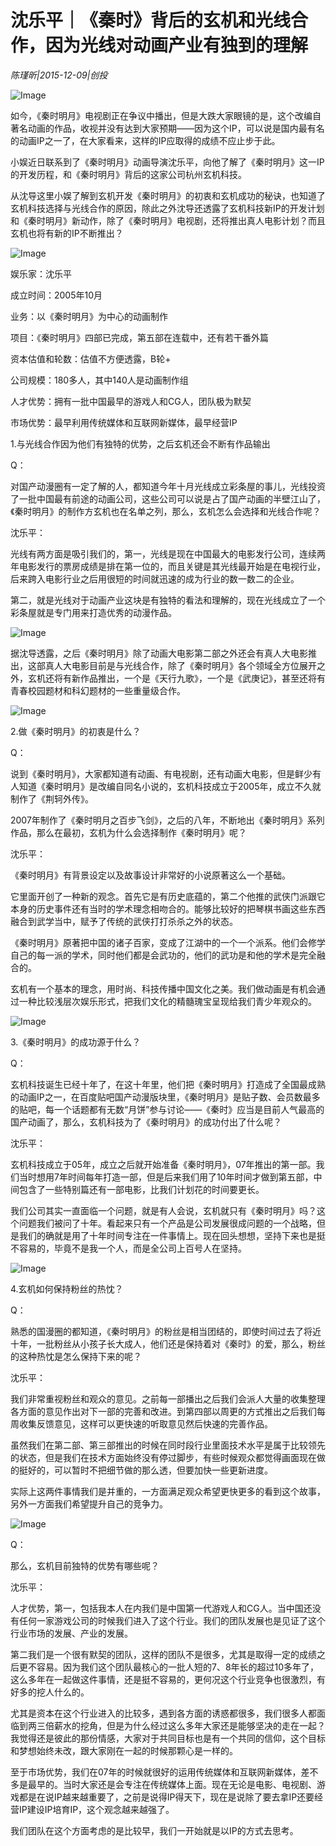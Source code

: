 # 沈乐平｜《秦时》背后的玄机和光线合作，因为光线对动画产业有独到的理解

*陈瑾昕|2015-12-09|创投*

![Image](http://p2.pstatp.com/large/6c33000222cca6c5a698)

如今，《秦时明月》电视剧正在争议中播出，但是大跌大家眼镜的是，这个改编自著名动画的作品，收视并没有达到大家预期——因为这个IP，可以说是国内最有名的动画IP之一了，在大家看来，这样的IP应取得的成绩不应止步于此。

小娱近日联系到了《秦时明月》动画导演沈乐平，向他了解了《秦时明月》这一IP的开发历程，和《秦时明月》背后的这家公司杭州玄机科技。

从沈导这里小娱了解到玄机开发《秦时明月》的初衷和玄机成功的秘诀，也知道了玄机科技选择与光线合作的原因，除此之外沈导还透露了玄机科技新IP的开发计划和《秦时明月》新动作，除了《秦时明月》电视剧，还将推出真人电影计划？而且玄机也将有新的IP不断推出？

![Image](http://p2.pstatp.com/large/6c2f000477de807b45a4)

娱乐家：沈乐平

成立时间：2005年10月

业务：以《秦时明月》为中心的动画制作

项目：《秦时明月》四部已完成，第五部在连载中，还有若干番外篇

资本估值和轮数：估值不方便透露，B轮+

公司规模：180多人，其中140人是动画制作组

人才优势：拥有一批中国最早的游戏人和CG人，团队极为默契

市场优势：最早利用传统媒体和互联网新媒体，最早经营IP

1.与光线合作因为他们有独特的优势，之后玄机还会不断有作品输出

Q：

对国产动漫圈有一定了解的人，都知道今年十月光线成立彩条屋的事儿，光线投资了一批中国最有前途的动画公司，这些公司可以说是占了国产动画的半壁江山了，《秦时明月》的制作方玄机也在名单之列，那么，玄机怎么会选择和光线合作呢？

沈乐平：

光线有两方面是吸引我们的，第一，光线是现在中国最大的电影发行公司，连续两年电影发行的票房成绩是排在第一位的，而且关键是其光线最开始是在电视行业，后来跨入电影行业之后用很短的时间就迅速的成为行业的数一数二的企业。

第二，就是光线对于动画产业这块是有独特的看法和理解的，现在光线成立了一个彩条屋就是专门用来打造优秀的动漫作品。

![Image](http://p3.pstatp.com/large/6c2f000477e0969f2ad2)

据沈导透露，之后《秦时明月》除了动画大电影第二部之外还会有真人大电影推出，这部真人大电影目前是与光线合作，除了《秦时明月》各个领域全方位展开之外，玄机还将有新作品推出，一个是《天行九歌》，一个是《武庚记》，甚至还将有青春校园题材和科幻题材的一些重量级合作。

![Image](http://p1.pstatp.com/large/6c3100031f4cd6bbbb83)

2.做《秦时明月》的初衷是什么？

Q：

说到《秦时明月》，大家都知道有动画、有电视剧，还有动画大电影，但是鲜少有人知道《秦时明月》是改编自同名小说的，玄机科技成立于2005年，成立不久就制作了《荆轲外传》。

2007年制作了《秦时明月之百步飞剑》，之后的八年，不断地出《秦时明月》系列作品，那么在最初，玄机为什么会选择制作《秦时明月》呢？

沈乐平：

《秦时明月》有背景设定以及故事设计非常好的小说原著这么一个基础。

它里面开创了一种新的观念。首先它是有历史底蕴的，第二个他推的武侠门派跟它本身的历史事件还有当时的学术理念相吻合的。能够比较好的把琴棋书画这些东西融合到武学当中，赋予了传统的武侠打打杀杀之外的状态。

《秦时明月》原著把中国的诸子百家，变成了江湖中的一个一个派系。他们会修学自己的每一派的学术，同时他们都是会武功的，他们的武功是和他的学术是完全融合的。

玄机有一个基本的理念，用时尚、科技传播中国文化之美。我们做动画是有机会通过一种比较浅层次娱乐形式，把我们文化的精髓瑰宝呈现给我们青少年观众的。

![Image](http://p2.pstatp.com/large/6c2c000581aee1963a4d)

3.《秦时明月》的成功源于什么？

Q：

玄机科技诞生已经十年了，在这十年里，他们把《秦时明月》打造成了全国最成熟的动画IP之一，在百度贴吧国产动漫版块里，《秦时明月》是贴子数、会员数最多的贴吧，每一个话题都有无数“月饼”参与讨论——《秦时》应当是目前人气最高的国产动画了，那么，玄机科技为了《秦时明月》的成功付出了什么呢？

沈乐平：

玄机科技成立于05年，成立之后就开始准备《秦时明月》，07年推出的第一部。我们当时想用7年时间每年打造一部，但是后来我们用了10年时间才做到第五部，中间包含了一些特别篇还有一部电影，比我们计划花的时间要更长。

我们公司其实一直面临一个问题，就是有人会说，玄机就只有《秦时明月》吗？这个问题我们被问了十年。看起来只有一个产品是公司发展很成问题的一个战略，但是我们的确就是用了十年时间专注在一件事情上。现在回头想想，坚持下来也是挺不容易的，毕竟不是我一个人，而是全公司上百号人在坚持。

![Image](http://p2.pstatp.com/large/6c2c000581afca9a6672)

4.玄机如何保持粉丝的热忱？

Q：

熟悉的国漫圈的都知道，《秦时明月》的粉丝是相当团结的，即使时间过去了将近十年，一批粉丝从小孩子长大成人，他们还是保持着对《秦时》的爱，那么，粉丝的这种热忱是怎么保持下来的呢？

沈乐平：

我们非常重视粉丝和观众的意见。之前每一部播出之后我们会派人大量的收集整理各方面的意见作出对下一部的完善和改进。到第四部以周更的方式推出之后我们每周收集反馈意见，这样可以更快速的听取意见然后快速的完善作品。

虽然我们在第二部、第三部推出的时候在同时段行业里面技术水平是属于比较领先的状态，但是我们在技术方面始终没有停过脚步，有些时候观众都觉得画面现在做的挺好的，可以暂时不把细节做的那么透，但要加快一些更新进度。

实际上这两件事情我们是并重的，一方面满足观众希望更快更多的看到这个故事，另外一方面我们希望提升自己的竞争力。

![Image](http://p1.pstatp.com/large/6c2e00048ffe2da37e3c)

Q：

那么，玄机目前独特的优势有哪些呢？

沈乐平：

人才优势，第一，包括我本人在内我们是中国第一代游戏人和CG人。当中国还没有任何一家游戏公司的时候我们进入了这个行业。我们的团队发展也是见证了这个行业市场的发展、产业的发展。

第二我们是一个很有默契的团队，这样的团队不是很多，尤其是取得一定的成绩之后更不容易。因为我们这个团队最核心的一批人短的7、8年长的超过10多年了，这么多年在一起做这件事情，还是挺不容易的，更何况这个行业竞争也很激烈，有好多的挖人什么的。

尤其是资本在这个行业进入的比较多，遇到各方面的诱惑都很多，我们很多人都面临到两三倍薪水的挖角，但是为什么经过这么多年大家还是能够坚决的走在一起？我觉得还是彼此的那份情感，大家对于共同目标也是有一个共同的信仰，这个目标和梦想始终未改，跟大家刚在一起的时候那颗心是一样的。

至于市场优势，我们在07年的时候就很好的运用传统媒体和互联网新媒体，差不多是最早的。当时大家还是会专注在传统媒体上面。现在无论是电影、电视剧、游戏都是在说IP越来越重要了，之前是说得IP得天下，现在是说除了要去拿IP还要经营IP建设IP培育IP，这个观念越来越强了。

我们团队在这个方面考虑的是比较早，我们一开始就是以IP的方式去思考。

